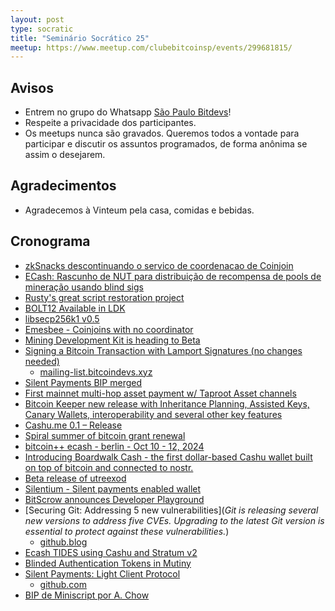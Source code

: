 ```yaml
---
layout: post
type: socratic
title: "Seminário Socrático 25"
meetup: https://www.meetup.com/clubebitcoinsp/events/299681815/
---
```


## Avisos

- Entrem no grupo do Whatsapp [São Paulo Bitdevs](https://chat.whatsapp.com/HiaPqjmUqER5djFPR1Yl3T)!
- Respeite a privacidade dos participantes.
- Os meetups nunca são gravados. Queremos todos a vontade para participar e discutir os assuntos programados, de forma anônima se assim o desejarem.

## Agradecimentos

- Agradecemos à Vinteum pela casa, comidas e bebidas.

## Cronograma

* [zkSnacks descontinuando o servico de coordenacao de Coinjoin](https://blog.wasabiwallet.io/zksnacks-is-discontinuing-its-coinjoin-coordination-service-1st-of-june)
* [ECash: Rascunho de NUT para distribuição de recompensa de pools de mineração usando blind sigs](https://github.com/plebemineira/nuts/blob/nut-pool/X.md)
* [Rusty's great script restoration project](https://twitter.com/reardencode/status/1786403843141505416)
* [BOLT12 Available in LDK](https://lightningdevkit.org/blog/bolt12-has-arrived/)
* [libsecp256k1 v0.5](https://github.com/bitcoin-core/secp256k1/blob/master/CHANGELOG.md#050---2024-05-06)
* [Emesbee - Coinjoins with no coordinator](https://stacker.news/items/529905)
* [Mining Development Kit is heading to Beta](https://www.mining.build/mdk-beta/)
* [Signing a Bitcoin Transaction with Lamport Signatures (no changes needed)](https://bitcoinops.org/en/newsletters/2024/05/08/#consensus-enforced-lamport-signatures-on-top-of-ecdsa-signatures)
    - [mailing-list.bitcoindevs.xyz](https://mailing-list.bitcoindevs.xyz/bitcoindev/CAEM=y+XyW8wNOekw13C5jDMzQ-dOJpQrBC+qR8-uDot25tM=XA@mail.gmail.com/#r)
* [Silent Payments BIP merged](https://twitter.com/reardencode/status/1788577217884364861)
* [First mainnet multi-hop asset payment w/ Taproot Asset channels](https://twitter.com/roasbeef/status/1788624974728790471)
* [Bitcoin Keeper new release with Inheritance Planning, Assisted Keys, Canary Wallets, interoperability and several other key features](https://twitter.com/bitcoinKeeper_/status/1788599293152301281)
* [Cashu.me 0.1 – Release](https://primal.net/e/note150ywd3rmpw086uwus22kyf45gvqk78r6dl8qm4rv65jem49hglts3um34a)
* [Spiral summer of bitcoin grant renewal](https://twitter.com/spiralbtc/status/1787505386670448762)
* [bitcoin++ ecash - berlin - Oct 10 - 12, 2024](https://primal.net/e/note1msmj6unvdqnzeesafq28933nydv5wr6mfznslu0zh3gcu50td5wqxtj3tt)
* [Introducing Boardwalk Cash - the first dollar-based Cashu wallet built on top of bitcoin and connected to nostr.](https://primal.net/e/note178du87hqdtfyuflpfznq5m3lmgc3sae0ur29qda7v2fyjlzwh0nskfazq7)
* [Beta release of utreexod](https://mailing-list.bitcoindevs.xyz/bitcoindev/d5f47120-3397-4f56-93ca-dd310d845f3cn@googlegroups.com/T/#u)
* [Silentium - Silent payments enabled wallet](https://twitter.com/TheSingerLouis/status/1790824126472667227)
* [BitScrow announces Developer Playground](https://twitter.com/BitEscrow_app/status/1791086192089329785)
* [Securing Git: Addressing 5 new vulnerabilities](_Git is releasing several new versions to address five CVEs. Upgrading to the latest Git version is essential to protect against these vulnerabilities._)
    - [github.blog](https://github.blog/2024-05-14-securing-git-addressing-5-new-vulnerabilities/#details)
* [Ecash TIDES using Cashu and Stratum v2](https://delvingbitcoin.org/t/ecash-tides-using-cashu-and-stratum-v2/870/1)
* [Blinded Authentication Tokens in Mutiny](https://blog.mutinywallet.com/blinded-authentication/)
* [Silent Payments: Light Client Protocol](https://delvingbitcoin.org/t/silent-payments-light-client-protocol/891)
    - [github.com](https://github.com/setavenger/BIP0352-light-client-specification)
* [BIP de Miniscript por A. Chow](https://mailing-list.bitcoindevs.xyz/bitcoindev/0be34bd2-637b-44b1-a0d5-e0ad5812d505@achow101.com/)
